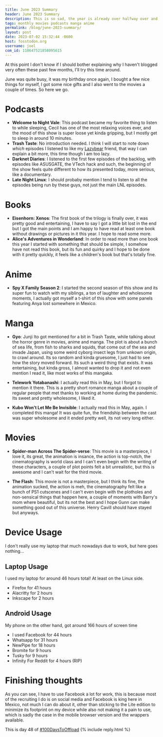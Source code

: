 ```yaml
---
title: June 2023 Summary
header: June 2023 Summary
description: This is so sad, the year is already over halfway over and I still haven't posted as often as I would like, anyways, here's what I did this month
tags: monthly movies podcasts manga anime
permalink: /blog/june-2023-summary/
layout: post
date: 2023-07-02 15:32:44 -0600
host: fosstodon.org
username: joel
com_id: 110647521858095615
---
```


At this point I don't know if I should bother explaining why I haven't blogged very often these past few months, I'll try this time around.

June was quite busy, it was my birthday once again, I bought a few nice things for myself, I got some nice gifts and I also went to the movies a couple of times. So here we go.

# Podcasts

- **Welcome to Night Vale**: This podcast became my favorite thing to listen to while sleeping, Cecil has one of the most relaxing voices ever, and the mood of this show is super loose yet kinda gripping, but I mostly get to sleep in around 10 minutes.
- **Trash Taste**: No introduction needed. I think I will start to note down *which* episodes I listened to like my [Lazybear](https://lazybear.io/posts/june-2023/) friend, that way I can explain a bit more, this time though I am too lazy.
- **Darknet Diaries**: I listened to the first few episodes of the backlog, with episodes like ASUSGATE, the VTech hack and such, the beginning of the show feels quite different to how its presented today, more serious, like a documentary.
- **Late Night Linux**: I should probaby mention I tend to listen to all the episodes being run by these guys, not just the main LNL episodes.

# Books

- **Eisenhorn: Xenos**: The first book of the trilogy is finally over, it was pretty good and entertaining, I have to say I got a little bit lost in the end but I got the main points and I am happy to have read at least one book without drawings or pictures in it this year. I hope to read some more.
- **Alice's Adventures in Wonderland**: In order to read more than one book this year I started with something that should be simple, I somehow have not read this book, but its fun and quirky and I hope to be done with it pretty quickly, it feels like a children's book but that's totally fine.

# Anime

- **Spy X Family Season 2**: I started the second season of this show and its super fun to watch with my siblings, a ton of laughter and wholesome moments, I actually got myself a t-shirt of this show with some panels featuring Anya lost somewhere in Mexico.

# Manga

- **Gyo**: Junji Ito got mentioned for a bit in Trash Taste, while talking about the horror genre in movies, anime and manga. The plot is about a bunch of sea life, from fish to sharks and squids, that come out of the sea and invade Japan, using some weird cyborg insect legs from unkown origin, to crawl around. Its so random and kinda gruesome, I just had to see how the story moved forward. Its such a weird thing that exists. It was entertaining, but kinda gross, I almost wanted to drop it and not even mention I read it, like most works of this mangaka.

- **Telework Yotabanashi**: I actually read this in May, but I forgot to mention it there. This is a pretty short romance manga about a couple of regular people that met thanks to working at home during the pandemic. Its sweet and pretty wholesome, I liked it.

- **Kubo Won't Let Me Be Invisible**: I actually read this in May, again. I completed this manga! It was quite fun, the friendship between the cast was super wholesome and it ended pretty well, its not very long either.

# Movies

- **Spider-man Across The Spider-verse**: This movie is a masterpiece, I love it, its great, the animation is insance, the action is top-notch, the cinematography is world class and I can't even begin with the writing of these characters, a couple of plot points felt a bit unrealistic, but this is awesome and I can't wait for the third movie.

- **The Flash**: This movie is not a masterpiece, but I think its fine, the animation sucked, the action is meh, the cinematography felt like a bunch of PS1 cutscenes and I can't even begin with the plotholes and non-sensical things that happen here, a couple of moments with Barry's mom where beautiful, but its not the best and I hope Gunn can make something good out of this universe. Henry Cavill should have stayed but anyways.

# Device Usage

I don't really use my laptop that much nowadays due to work, but here goes nothing...

## Laptop Usage

I used my laptop for around 46 hours total! At least on the Linux side.

- Firefox for 41 hours
- Alacritty for 2 hours
- Inkscape for 2 hours

## Android Usage

My phone on the other hand, got around 166 hours of screen time

- I used Facebook for 44 hours
- Whatsapp for 31 hours
- NewPipe for 18 hours
- Bromite for 9 hours
- Tusky for 9 hours
- Infinity For Reddit for 4 hours (RIP)

# Finishing thoughts

As you can see, I have to use Facebook a lot for work, this is because most of the recruiting I do is on social media and Facebook is king here in Mexico, not much I can do about it, other than sticking to the Lite edition to minimize its footprint on my device while also not making it a pain to use, which is sadly the case in the mobile browser version and the wrappers available.

This is day 48 of [#100DaysToOffload](https://100daystooffload.com)
{% include reply.html %}
